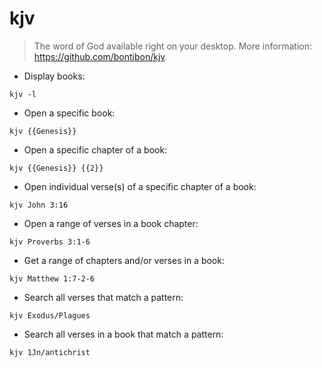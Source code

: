 # kjv

> The word of God available right on your desktop.
> More information: <https://github.com/bontibon/kjv>.

- Display books:

`kjv -l`

- Open a specific book:

`kjv {{Genesis}}`

- Open a specific chapter of a book:

`kjv {{Genesis}} {{2}}`

- Open individual verse(s) of a specific chapter of a book:

`kjv John 3:16`

- Open a range of verses in a book chapter:

`kjv Proverbs 3:1-6`

- Get a range of chapters and/or verses in a book:

`kjv Matthew 1:7-2-6`

- Search all verses that match a pattern:

`kjv Exodus/Plagues`

- Search all verses in a book that match a pattern:

`kjv 1Jn/antichrist`
